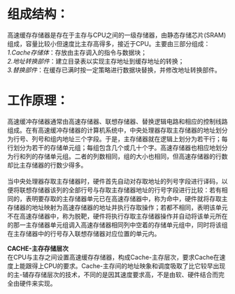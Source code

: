 **组成结构**： 
==
高速缓存存储器是存在于主存与CPU之间的一级存储器，由静态存储芯片(SRAM)组成，容量比较小但速度比主存高得多，接近于CPU。主要由三部分组成：  
*1.Cache存储体*：存放由主存调入的指令与数据块；  
*2.地址转换部件*：建立目录表以实现主存地址到缓存地址的转换；  
*3.替换部件*：在缓存已满时按一定策略进行数据块替换，并修改地址转换部件。

**工作原理**：
==
高速缓冲存储器通常由高速存储器、联想存储器、替换逻辑电路和相应的控制线路组成。在有高速缓冲存储器的计算机系统中，中央处理器存取主存储器的地址划分为行号、列号和组内地址三个字段。于是，主存储器就在逻辑上划分为若干行；每行划分为若干的存储单元组；每组包含几个或几十个字。高速存储器也相应地划分为行和列的存储单元组。二者的列数相同，组的大小也相同，但高速存储器的行数却比主存储器的行数少得多。  
<br/>当中央处理器存取主存储器时，硬件首先自动对存取地址的列号字段进行译码，以便将联想存储器该列的全部行号与存取主存储器地址的行号字段进行比较：若有相同的，表明要存取的主存储器单元已在高速存储器中，称为命中，硬件就将存取主存储器的地址映射为高速存储器的地址并执行存取操作；若都不相同，表明该单元不在高速存储器中，称为脱靶，硬件将执行存取主存储器操作并自动将该单元所在的那一主存储器单元组调入高速存储器相同列中空着的存储单元组中，同时将该组在主存储器中的行号存入联想存储器对应位置的单元内。   

**CACHE-主存存储层次**  
在CPU与主存之间设置高速缓存存储器，构成Cache-主存层次，要求Cache在速度上能跟得上CPU的要求。Cache-主存间的地址映象和调度吸取了比它较早出现的主-辅存存储层次的技术，不同的是因其速度要求高，不是由软、硬件结合而完全由硬件来实现。
